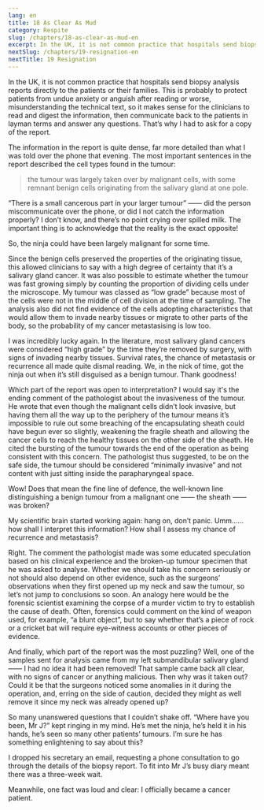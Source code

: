 ```yaml
---
lang: en
title: 18 As Clear As Mud
category: Respite
slug: /chapters/18-as-clear-as-mud-en
excerpt: In the UK, it is not common practice that hospitals send biopsy analysis reports directly to the patients or their families. This is probably to protect patients from undue anxiety or anguish after reading or worse, misunderstanding the technical text
nextSlug: /chapters/19-resignation-en
nextTitle: 19 Resignation
---
```


In the UK, it is not common practice that hospitals send biopsy analysis reports directly to the patients or their families. This is probably to protect patients from undue anxiety or anguish after reading or worse, misunderstanding the technical text, so it makes sense for the clinicians to read and digest the information, then communicate back to the patients in layman terms and answer any questions. That’s why I had to ask for a copy of the report.

The information in the report is quite dense, far more detailed than what I was told over the phone that evening. The most important sentences in the report described the cell types found in the tumour:

>the tumour was largely taken over by malignant cells, with some remnant benign cells originating from the salivary gland at one pole.

“There is a small cancerous part in your larger tumour” —— did the person miscommunicate over the phone, or did I not catch the information properly? I don’t know, and there’s no point crying over spilled milk. The important thing is to acknowledge that the reality is the exact opposite!

So, the ninja could have been largely malignant for some time. 

Since the benign cells preserved the properties of the originating tissue, this allowed clinicians to say with a high degree of certainty that it’s a salivary gland cancer. It was also possible to estimate whether the tumour was fast growing simply by counting the proportion of dividing cells under the microscope. My tumour was classed as “low grade” because most of the cells were not in the middle of cell division at the time of sampling. The analysis also did not find evidence of the cells adopting characteristics that would allow them to invade nearby tissues or migrate to other parts of the body, so the probability of my cancer metastasising is low too.

I was incredibly lucky again. In the literature, most salivary gland cancers were considered “high grade” by the time they’re removed by surgery, with signs of invading nearby tissues. Survival rates, the chance of metastasis or recurrence all made quite dismal reading. We, in the nick of time, got the ninja out when it’s still disguised as a benign tumour. Thank goodness!


Which part of the report was open to interpretation?  I would say it's the ending comment of the pathologist about the invasiveness of the tumour. He wrote that even though the malignant cells didn’t look invasive, but having them all the way up to the periphery of the tumour means it’s impossible to rule out some breaching of the encapsulating sheath could have begun ever so slightly, weakening the fragile sheath and allowing the cancer cells to reach the healthy tissues on the other side of the sheath. He cited the bursting of the tumour towards the end of the operation as being consistent with this concern. The pathologist thus suggested, to be on the safe side, the tumour should be considered “minimally invasive” and not content with just sitting inside the parapharyngeal space.

Wow! Does that mean the fine line of defence, the well-known line distinguishing a benign tumour from a malignant one —— the sheath —— was broken?

My scientific brain started working again: hang on, don’t panic. Umm...... how shall I interpret this information? How shall I assess my chance of recurrence and metastasis? 

Right. The comment the pathologist made was some educated speculation based on his clinical experience and the broken-up tumour specimen that he was asked to analyse. Whether we should take his concern seriously or not should also depend on other evidence, such as the surgeons’ observations when they first opened up my neck and saw the tumour, so let’s not jump to conclusions so soon. An analogy here would be the forensic scientist examining the corpse of a murder victim to try to establish the cause of death. Often, forensics could comment on the kind of weapon used, for example, “a blunt object”, but to say whether that’s a piece of rock or a cricket bat will require eye-witness accounts or other pieces of evidence.

And finally, which part of the report was the most puzzling? Well, one of the samples sent for analysis came from my left submandibular salivary gland —— I had no idea it had been removed! That sample came back all clear, with no signs of cancer or anything malicious. Then why was it taken out? Could it be that the surgeons noticed some anomalies in it during the operation, and, erring on the side of caution, decided they might as well remove it since my neck was already opened up?

So many unanswered questions that I couldn’t shake off. “Where have you been, Mr J?” kept ringing in my mind. He’s met the ninja, he’s held it in his hands, he’s seen so many other patients’ tumours. I’m sure he has something enlightening to say about this? 

I dropped his secretary an email, requesting a phone consultation to go through the details of the biopsy report. To fit into Mr J’s busy diary meant there was a three-week wait.

Meanwhile, one fact was loud and clear: I officially became a cancer patient.